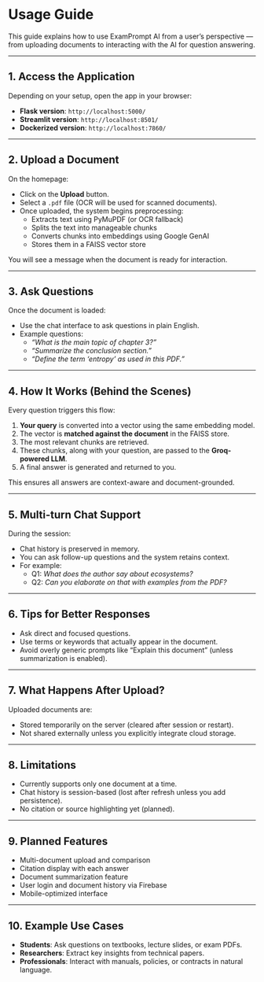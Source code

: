 # Usage Guide

This guide explains how to use ExamPrompt AI from a user’s perspective — from uploading documents to interacting with the AI for question answering.

---

## 1. Access the Application

Depending on your setup, open the app in your browser:

- **Flask version**: `http://localhost:5000/`
- **Streamlit version**: `http://localhost:8501/`
- **Dockerized version**: `http://localhost:7860/`

---

## 2. Upload a Document

On the homepage:

- Click on the **Upload** button.
- Select a `.pdf` file (OCR will be used for scanned documents).
- Once uploaded, the system begins preprocessing:
  - Extracts text using PyMuPDF (or OCR fallback)
  - Splits the text into manageable chunks
  - Converts chunks into embeddings using Google GenAI
  - Stores them in a FAISS vector store

You will see a message when the document is ready for interaction.

---

## 3. Ask Questions

Once the document is loaded:

- Use the chat interface to ask questions in plain English.
- Example questions:
  - *“What is the main topic of chapter 3?”*
  - *“Summarize the conclusion section.”*
  - *“Define the term ‘entropy’ as used in this PDF.”*

---

## 4. How It Works (Behind the Scenes)

Every question triggers this flow:

1. **Your query** is converted into a vector using the same embedding model.
2. The vector is **matched against the document** in the FAISS store.
3. The most relevant chunks are retrieved.
4. These chunks, along with your question, are passed to the **Groq-powered LLM**.
5. A final answer is generated and returned to you.

This ensures all answers are context-aware and document-grounded.

---

## 5. Multi-turn Chat Support

During the session:

- Chat history is preserved in memory.
- You can ask follow-up questions and the system retains context.
- For example:
  - Q1: *What does the author say about ecosystems?*
  - Q2: *Can you elaborate on that with examples from the PDF?*

---

## 6. Tips for Better Responses

- Ask direct and focused questions.
- Use terms or keywords that actually appear in the document.
- Avoid overly generic prompts like “Explain this document” (unless summarization is enabled).

---

## 7. What Happens After Upload?

Uploaded documents are:

- Stored temporarily on the server (cleared after session or restart).
- Not shared externally unless you explicitly integrate cloud storage.

---

## 8. Limitations

- Currently supports only one document at a time.
- Chat history is session-based (lost after refresh unless you add persistence).
- No citation or source highlighting yet (planned).

---

## 9. Planned Features

- Multi-document upload and comparison
- Citation display with each answer
- Document summarization feature
- User login and document history via Firebase
- Mobile-optimized interface

---

## 10. Example Use Cases

- **Students**: Ask questions on textbooks, lecture slides, or exam PDFs.
- **Researchers**: Extract key insights from technical papers.
- **Professionals**: Interact with manuals, policies, or contracts in natural language.

